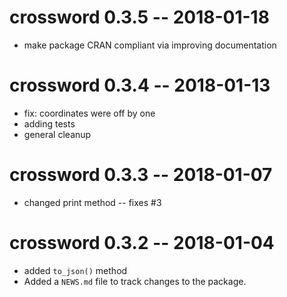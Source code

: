 
# crossword 0.3.5 -- 2018-01-18

* make package CRAN compliant via improving documentation


# crossword 0.3.4 -- 2018-01-13

* fix: coordinates were off by one
* adding tests
* general cleanup


# crossword 0.3.3 -- 2018-01-07

* changed print method -- fixes #3


# crossword 0.3.2 -- 2018-01-04

* added `to_json()` method
* Added a `NEWS.md` file to track changes to the package.




